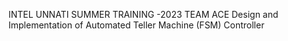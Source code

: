 INTEL UNNATI SUMMER TRAINING -2023
TEAM ACE
Design and Implementation of Automated Teller Machine (FSM) Controller
